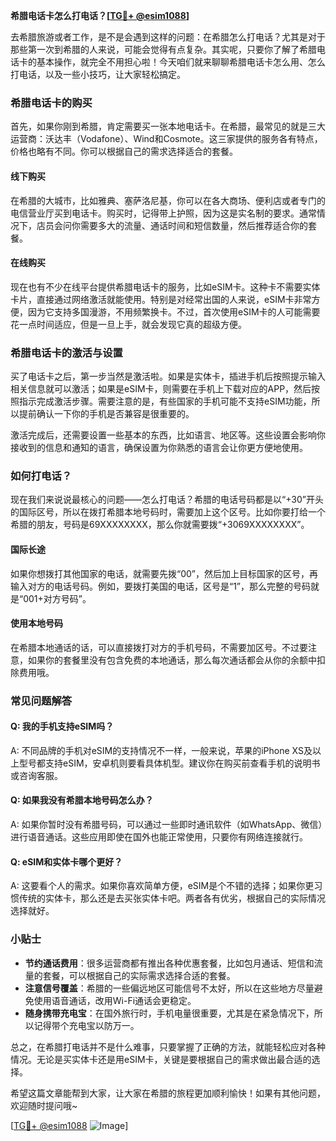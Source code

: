 **希腊电话卡怎么打电话？[[TG💪+ @esim1088](https://t.me/s/esim1088)]**

去希腊旅游或者工作，是不是会遇到这样的问题：在希腊怎么打电话？尤其是对于那些第一次到希腊的人来说，可能会觉得有点复杂。其实呢，只要你了解了希腊电话卡的基本操作，就完全不用担心啦！今天咱们就来聊聊希腊电话卡怎么用、怎么打电话，以及一些小技巧，让大家轻松搞定。

### 希腊电话卡的购买

首先，如果你刚到希腊，肯定需要买一张本地电话卡。在希腊，最常见的就是三大运营商：沃达丰（Vodafone）、Wind和Cosmote。这三家提供的服务各有特点，价格也略有不同。你可以根据自己的需求选择适合的套餐。

#### 线下购买

在希腊的大城市，比如雅典、塞萨洛尼基，你可以在各大商场、便利店或者专门的电信营业厅买到电话卡。购买时，记得带上护照，因为这是实名制的要求。通常情况下，店员会问你需要多大的流量、通话时间和短信数量，然后推荐适合你的套餐。

#### 在线购买

现在也有不少在线平台提供希腊电话卡的服务，比如eSIM卡。这种卡不需要实体卡片，直接通过网络激活就能使用。特别是对经常出国的人来说，eSIM卡非常方便，因为它支持多国漫游，不用频繁换卡。不过，首次使用eSIM卡的人可能需要花一点时间适应，但是一旦上手，就会发现它真的超级方便。

### 希腊电话卡的激活与设置

买了电话卡之后，第一步当然是激活啦。如果是实体卡，插进手机后按照提示输入相关信息就可以激活；如果是eSIM卡，则需要在手机上下载对应的APP，然后按照指示完成激活步骤。需要注意的是，有些国家的手机可能不支持eSIM功能，所以提前确认一下你的手机是否兼容是很重要的。

激活完成后，还需要设置一些基本的东西，比如语言、地区等。这些设置会影响你接收到的信息和通知的语言，确保设置为你熟悉的语言会让你更方便地使用。

### 如何打电话？

现在我们来说说最核心的问题——怎么打电话？希腊的电话号码都是以“+30”开头的国际区号，所以在拨打希腊本地号码时，需要加上这个区号。比如你要打给一个希腊的朋友，号码是69XXXXXXXX，那么你就需要拨“+3069XXXXXXXX”。

#### 国际长途

如果你想拨打其他国家的电话，就需要先拨“00”，然后加上目标国家的区号，再输入对方的电话号码。例如，要拨打美国的电话，区号是“1”，那么完整的号码就是“001+对方号码”。

#### 使用本地号码

在希腊本地通话的话，可以直接拨打对方的手机号码，不需要加区号。不过要注意，如果你的套餐里没有包含免费的本地通话，那么每次通话都会从你的余额中扣除费用哦。

### 常见问题解答

#### Q: 我的手机支持eSIM吗？
A: 不同品牌的手机对eSIM的支持情况不一样，一般来说，苹果的iPhone XS及以上型号都支持eSIM，安卓机则要看具体机型。建议你在购买前查看手机的说明书或咨询客服。

#### Q: 如果我没有希腊本地号码怎么办？
A: 如果你暂时没有希腊号码，可以通过一些即时通讯软件（如WhatsApp、微信）进行语音通话。这些应用即使在国外也能正常使用，只要你有网络连接就行。

#### Q: eSIM和实体卡哪个更好？
A: 这要看个人的需求。如果你喜欢简单方便，eSIM是个不错的选择；如果你更习惯传统的实体卡，那么还是去买张实体卡吧。两者各有优劣，根据自己的实际情况选择就好。

### 小贴士

- **节约通话费用**：很多运营商都有推出各种优惠套餐，比如包月通话、短信和流量的套餐，可以根据自己的实际需求选择合适的套餐。
- **注意信号覆盖**：希腊的一些偏远地区可能信号不太好，所以在这些地方尽量避免使用语音通话，改用Wi-Fi通话会更稳定。
- **随身携带充电宝**：在国外旅行时，手机电量很重要，尤其是在紧急情况下，所以记得带个充电宝以防万一。

总之，在希腊打电话并不是什么难事，只要掌握了正确的方法，就能轻松应对各种情况。无论是买实体卡还是用eSIM卡，关键是要根据自己的需求做出最合适的选择。

希望这篇文章能帮到大家，让大家在希腊的旅程更加顺利愉快！如果有其他问题，欢迎随时提问哦~

[[TG💪+ @esim1088](https://t.me/s/esim1088) ![Image](https://i.postimg.cc/4NQfJmqS/Snipaste-2025-05-13-00-14-12.png)]